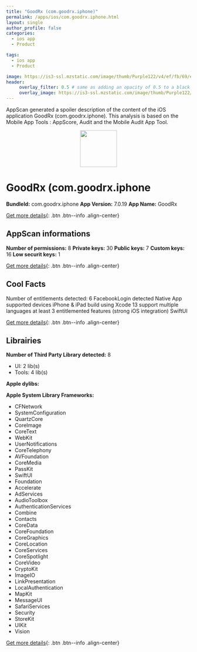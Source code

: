 ```yaml
---
title: "GoodRx (com.goodrx.iphone)"
permalink: /apps/ios/com.goodrx.iphone.html
layout: single
author_profile: false
categories: 
  - ios app 
  - Product 

tags: 
  - ios app 
  - Product 

image: https://is3-ssl.mzstatic.com/image/thumb/Purple122/v4/ef/fb/69/effb6937-9b4d-b448-17c1-b436aa5c0066/AppIcon-1x_U007emarketing-0-7-0-85-220.png/512x512bb.jpg
header: 
     overlay_filter: 0.5 # same as adding an opacity of 0.5 to a black background
     overlay_image: https://is3-ssl.mzstatic.com/image/thumb/Purple122/v4/ef/fb/69/effb6937-9b4d-b448-17c1-b436aa5c0066/AppIcon-1x_U007emarketing-0-7-0-85-220.png/512x512bb.jpg
---
```

AppScan generated a spoiler description of the content of the iOS application GoodRx (com.goodrx.iphone). This analysis is based on the Mobile App Tools : AppScore, Audit and the Mobile Audit App Tool.

  
  
<div style="text-align: center;"><img src="https://is3-ssl.mzstatic.com/image/thumb/Purple122/v4/ef/fb/69/effb6937-9b4d-b448-17c1-b436aa5c0066/AppIcon-1x_U007emarketing-0-7-0-85-220.png/512x512bb.jpg" width="100" height="100"></div>  
  
# GoodRx (com.goodrx.iphone

**BundleId:** com.goodrx.iphone
**App Version:** 7.0.19
**App Name:** GoodRx


[Get more details](/pricing.html){: .btn .btn--info .align-center}  
  
## AppScan informations 

**Number of permissions:** 8
**Private keys:** 30
**Public keys:** 7
**Custom keys:** 16
**Low securit keys:** 1
  
[Get more details](/pricing.html){: .btn .btn--info .align-center}

## Cool Facts

Number of entitlements detected: 6
FacebookLogin detected
Native App
supported devices iPhone & iPad
build using Xcode 13
support multiple languages
at least 3 entitlemented features (strong iOS integration)
SwiftUI
  
[Get more details](/pricing.html){: .btn .btn--info .align-center}

## Librairies 
**Number of Third Party Library detected:** 8
- UI: 2 lib(s)
- Tools: 4 lib(s)

**Apple dylibs:**


**Apple System Library Frameworks:**
- CFNetwork
- SystemConfiguration
- QuartzCore
- CoreImage
- CoreText
- WebKit
- UserNotifications
- CoreTelephony
- AVFoundation
- CoreMedia
- PassKit
- SwiftUI
- Foundation
- Accelerate
- AdServices
- AudioToolbox
- AuthenticationServices
- Combine
- Contacts
- CoreData
- CoreFoundation
- CoreGraphics
- CoreLocation
- CoreServices
- CoreSpotlight
- CoreVideo
- CryptoKit
- ImageIO
- LinkPresentation
- LocalAuthentication
- MapKit
- MessageUI
- SafariServices
- Security
- StoreKit
- UIKit
- Vision


  
[Get more details](/pricing.html){: .btn .btn--info .align-center}


